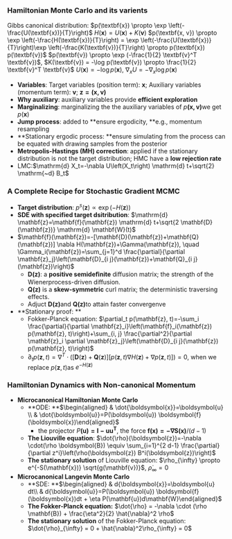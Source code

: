 ### Hamiltonian Monte Carlo and its varients
Gibbs canonical distribution: $p(\textbf{x}) \propto \exp \left(-\frac{U(\textbf{x})}{T}\right)$
$H(\textbf{x}) = U(\textbf{x}) + K(\textbf{v})$
$p(\textbf{x, v}) \propto \exp \left(-\frac{H(\textbf{x})}{T}\right) = \exp \left(-\frac{U(\textbf{x})}{T}\right)\exp \left(-\frac{K(\textbf{v})}{T}\right) \propto p(\textbf{x}) p(\textbf{v})$
$p(\textbf{v}) \propto \exp (-\frac{1}{2} \textbf{v}^T \textbf{v})$, $K(\textbf{v}) = -\log p(\textbf{v}) \propto \frac{1}{2} \textbf{v}^T \textbf{v}$
$U(\textbf{x}) = -\log p(\textbf{x})$, $\nabla_x U = - \nabla_x \log p(\textbf{x})$

- **Variables**: Target variables (position term): $\mathbf{x}$; Auxiliary variables (momentum term): $\mathbf{v}$; $\mathbf{z = (x, v)}$
- **Why auxiliary**: auxiliary variables provide **efficient exploration**
- **Marginalizing**: marginalizing the the auxiliary variables of $p\mathbf{(x,v)}$we get $p(\mathbf{x})$
- **Jump process**: added to **ensure ergodicity, **e.g., momentum resampling
- **Stationary ergodic process: **ensure simulating from the process can be equated with drawing samples from the posterior
- **Metropolis-Hastings (MH) correction**: applied if the stationary distribution is not the target distribution; HMC have a **low rejection rate**
- LMC:$\mathrm{d} X_t=-\nabla U\left(X_t\right) \mathrm{d} t+\sqrt{2} \mathrm{~d} B_t$
### A Complete Recipe for Stochastic Gradient MCMC

- **Target distribution**: $p^s(\mathbf{z}) \propto \exp (-H(\mathbf{z}))$
- **SDE with specified target dsitribution**: $\mathrm{d} \mathbf{z}=\mathbf{f}(\mathbf{z}) \mathrm{d} t+\sqrt{2 \mathbf{D}(\mathbf{z})} \mathrm{d} \mathbf{W}(t)$
- $\mathbf{f}(\mathbf{z})=-[\mathbf{D}(\mathbf{z})+\mathbf{Q}(\mathbf{z})] \nabla H(\mathbf{z})+\Gamma(\mathbf{z}), \quad \Gamma_i(\mathbf{z})=\sum_{j=1}^d \frac{\partial}{\partial \mathbf{z}_j}\left(\mathbf{D}_{i j}(\mathbf{z})+\mathbf{Q}_{i j}(\mathbf{z})\right)$
   - $\mathbf{D(z)}$: a **positive semideﬁnite** diffusion matrix; the strength of the Wienerprocess-driven diffusion. 
   - $\mathbf{Q(z)}$ is a **skew-symmetric** curl matrix; the deterministic traversing effects.
   - Adjuct $\mathbf{D(z)}$and $\mathbf{Q(z)}$to attain faster convergenve
- **Stationary proof: **
   - Fokker-Planck equation:  $\partial_t p(\mathbf{z}, t)=-\sum_i \frac{\partial}{\partial \mathbf{z}_i}\left(\mathbf{f}_i(\mathbf{z}) p(\mathbf{z}, t)\right)+\sum_{i, j} \frac{\partial^2}{\partial \mathbf{z}_i \partial \mathbf{z}_j}\left(\mathbf{D}_{i j}(\mathbf{z}) p(\mathbf{z}, t)\right)$
   - $\partial_t p(\mathbf{z}, t)=\nabla^T \cdot([\mathbf{D}(\mathbf{z})+\mathbf{Q}(\mathbf{z})][p(\mathbf{z}, t) \nabla H(\mathbf{z})+\nabla p(\mathbf{z}, t)]) = 0$, when we replace $p(\mathbf{z}, t)$as $e^{-H(\mathbf{z})}$
### Hamiltonian Dynamics with Non-canonical Momentum

- **Microcanonical Hamiltonian Monte Carlo**
   - **ODE: **$\begin{aligned} & \dot{\boldsymbol{x}}=\boldsymbol{u} \\ & \dot{\boldsymbol{u}}=P(\boldsymbol{u}) \boldsymbol{f}(\boldsymbol{x})\end{aligned}$
      - the projector $P\mathbf{(u) = I - uu^T}$, the force $\mathbf{f(x) = - \nabla S(x)}/ (d-1)$
   - **The Liouville equation**: $\dot{\rho}(\boldsymbol{z})=-\nabla \cdot(\rho \boldsymbol{B}) \equiv \sum_{i=1}^{2 d-1} \frac{\partial}{\partial z^i}\left(\rho(\boldsymbol{z}) B^i(\boldsymbol{z})\right)$
   - **The stationary solution** of Liouville equation:  $\rho_{\infty} \propto e^{-S(\mathbf{x})} \sqrt{g(\mathbf{v})}$, $\dot{\rho}_{\infty} = 0$
- **Microcanonical Langevin Monte Carlo**
   - **SDE: **$\begin{aligned} & d{\boldsymbol{x}}=\boldsymbol{u} dt\\ & d{\boldsymbol{u}}=P(\boldsymbol{u}) \boldsymbol{f}(\boldsymbol{x})dt + \eta P(\mathbf{u})d\mathbf{W}\end{aligned}$
   - **The Fokker-Planck equation:** $\dot{\rho} = -\nabla \cdot (\rho \mathbf{B}) + \frac{\eta^2}{2} \hat{\nabla}^2 \rho$
   - **The stationary solution** of the Fokker-Planck equation: $\dot{\rho}_{\infty} = 0 + \hat{\nabla}^2\rho_{\infty}  = 0$

